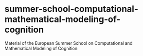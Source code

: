 # summer-school-computational-mathematical-modeling-of-cognition
Material of the European Summer School on Computational and Mathematical Modeling of Cognition
